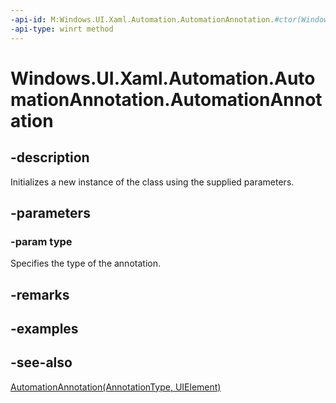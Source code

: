 ```yaml
---
-api-id: M:Windows.UI.Xaml.Automation.AutomationAnnotation.#ctor(Windows.UI.Xaml.Automation.AnnotationType)
-api-type: winrt method
---
```


<!-- Method syntax
public AutomationAnnotation(Windows.UI.Xaml.Automation.AnnotationType type)
-->

# Windows.UI.Xaml.Automation.AutomationAnnotation.AutomationAnnotation

## -description
Initializes a new instance of the  class using the supplied parameters.


## -parameters
### -param type
Specifies the type of the annotation.

## -remarks

## -examples

## -see-also
[AutomationAnnotation(AnnotationType, UIElement)](automationannotation_automationannotation_1876643478.md)
